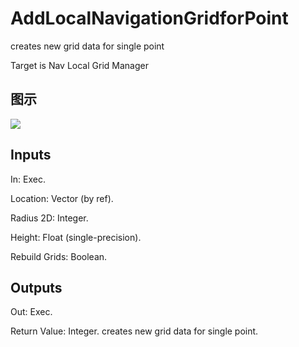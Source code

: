 # AddLocalNavigationGridforPoint

creates new grid data for single point

Target is Nav Local Grid Manager

## 图示

![]($-20221218-17470437.png)

## Inputs

In: Exec.

Location: Vector (by ref).

Radius 2D: Integer.

Height: Float (single-precision).

Rebuild Grids: Boolean.  

## Outputs

Out: Exec.

Return Value: Integer. creates new grid data for single point.

